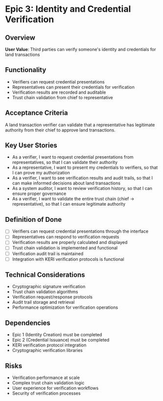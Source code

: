 # Epic 3: Identity and Credential Verification

## Overview
**User Value**: Third parties can verify someone's identity and credentials for land transactions

## Functionality
- Verifiers can request credential presentations
- Representatives can present their credentials for verification
- Verification results are recorded and auditable
- Trust chain validation from chief to representative

## Acceptance Criteria
A land transaction verifier can validate that a representative has legitimate authority from their chief to approve land transactions.

## Key User Stories
- As a verifier, I want to request credential presentations from representatives, so that I can validate their authority
- As a representative, I want to present my credentials to verifiers, so that I can prove my authorization
- As a verifier, I want to see verification results and audit trails, so that I can make informed decisions about land transactions
- As a system auditor, I want to review verification history, so that I can ensure proper governance
- As a verifier, I want to validate the entire trust chain (chief → representative), so that I can ensure legitimate authority

## Definition of Done
- [ ] Verifiers can request credential presentations through the interface
- [ ] Representatives can respond to verification requests
- [ ] Verification results are properly calculated and displayed
- [ ] Trust chain validation is implemented and functional
- [ ] Verification audit trail is maintained
- [ ] Integration with KERI verification protocols is functional

## Technical Considerations
- Cryptographic signature verification
- Trust chain validation algorithms
- Verification request/response protocols
- Audit trail storage and retrieval
- Performance optimization for verification operations

## Dependencies
- Epic 1 (Identity Creation) must be completed
- Epic 2 (Credential Issuance) must be completed
- KERI verification protocol integration
- Cryptographic verification libraries

## Risks
- Verification performance at scale
- Complex trust chain validation logic
- User experience for verification workflows
- Security of verification processes